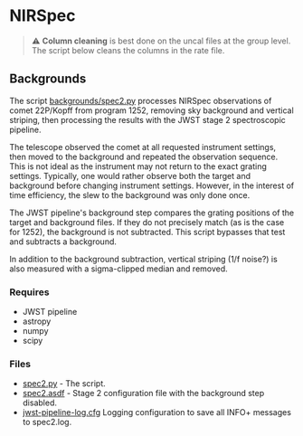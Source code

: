 # NIRSpec

> :warning: **Column cleaning** is best done on the uncal files at the group level.  The script below cleans the columns in the rate file.

## Backgrounds

The script [backgrounds/spec2.py](backgrounds/spec2.py) processes NIRSpec observations of comet 22P/Kopff from program 1252, removing sky background and vertical striping, then processing the results with the JWST stage 2 spectroscopic pipeline.

The telescope observed the comet at all requested instrument settings, then moved to the background and repeated the observation sequence.  This is not ideal as the instrument may not return to the exact grating settings.  Typically, one would rather observe both the target and background before changing instrument settings.  However, in the interest of time efficiency, the slew to the background was only done once.

The JWST pipeline's background step compares the grating positions of the target and background files.  If they do not precisely match (as is the case for 1252), the background is not subtracted.  This script bypasses that test and subtracts a background.

In addition to the background subtraction, vertical striping (1/f noise?) is also measured with a sigma-clipped median and removed.

### Requires

* JWST pipeline
* astropy
* numpy
* scipy

### Files

* [spec2.py](backgrounds/spec2.py) - The script.
* [spec2.asdf](backgrounds/spec2.asdf) - Stage 2 configuration file with the background step disabled.
* [jwst-pipeline-log.cfg](backgrounds/jwst-pipeline-log.cfg) Logging configuration to save all INFO+ messages to spec2.log.
